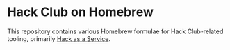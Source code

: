 # Hack Club on Homebrew

This repository contains various Homebrew formulae for Hack Club-related tooling, primarily [Hack as a Service](https://github.com/hack-as-a-service).
